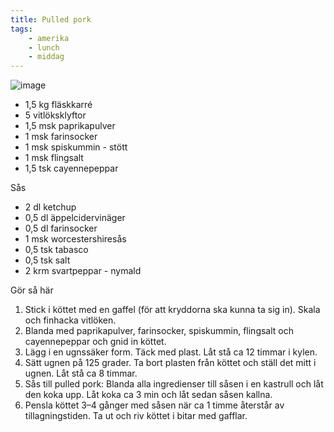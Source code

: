 ```yaml
---
title: Pulled pork
tags:
    - amerika
    - lunch
    - middag
---
```

![image](/img/fläsk/pulled-pork.jpg)

- 1,5 kg fläskkarré
- 5 vitlöksklyftor
- 1,5 msk paprikapulver
- 1 msk farinsocker
- 1 msk spiskummin - stött
- 1 msk flingsalt
- 1,5 tsk cayennepeppar

Sås

- 2 dl ketchup
- 0,5 dl äppelcidervinäger
- 0,5 dl farinsocker
- 1 msk worcestershiresås
- 0,5 tsk tabasco
- 0,5 tsk salt
- 2 krm svartpeppar - nymald

Gör så här

1. Stick i köttet med en gaffel (för att kryddorna ska kunna ta sig in). Skala och finhacka vitlöken.
2. Blanda med paprikapulver, farinsocker, spiskummin, flingsalt och cayennepeppar och gnid in köttet.
3. Lägg i en ugnssäker form. Täck med plast. Låt stå ca 12 timmar i kylen.
4. Sätt ugnen på 125 grader. Ta bort plasten från köttet och ställ det mitt i ugnen. Låt stå ca 8 timmar.
5. Sås till pulled pork: Blanda alla ingredienser till såsen i en kastrull och låt den koka upp. Låt koka ca 3 min och låt sedan såsen kallna.
6. Pensla köttet 3–4 gånger med såsen när ca 1 timme återstår av tillagningstiden. Ta ut och riv köttet i bitar med gafflar.
